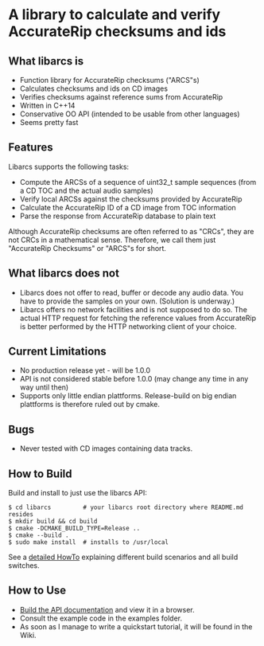 # A library to calculate and verify AccurateRip checksums and ids



## What libarcs is

- Function library for AccurateRip checksums ("ARCS"s)
- Calculates checksums and ids on CD images
- Verifies checksums against reference sums from AccurateRip
- Written in C++14
- Conservative OO API (intended to be usable from other languages)
- Seems pretty fast



## Features

Libarcs supports the following tasks:

- Compute the ARCSs of a sequence of uint32_t sample sequences
  (from a CD TOC and the actual audio samples)
- Verify local ARCSs against the checksums provided by AccurateRip
- Calculate the AccurateRip ID of a CD image from TOC information
- Parse the response from AccurateRip database to plain text

Although AccurateRip checksums are often referred to as "CRCs", they are not
CRCs in a mathematical sense. Therefore, we call them just "AccurateRip
Checksums" or "ARCS"s for short.



## What libarcs does not

- Libarcs does not offer to read, buffer or decode any audio data. You have to
  provide the samples on your own. (Solution is underway.)
- Libarcs offers no network facilities and is not supposed to do so. The actual
  HTTP request for fetching the reference values from AccurateRip is better
  performed by the HTTP networking client of your choice.



## Current Limitations

- No production release yet - will be 1.0.0
- API is not considered stable before 1.0.0 (may change any time in any way
  until then)
- Supports only little endian plattforms. Release-build on big endian plattforms
  is therefore ruled out by cmake.



## Bugs

- Never tested with CD images containing data tracks.



## How to Build

Build and install to just use the libarcs API:

	$ cd libarcs         # your libarcs root directory where README.md resides
	$ mkdir build && cd build
	$ cmake -DCMAKE_BUILD_TYPE=Release ..
	$ cmake --build .
	$ sudo make install  # installs to /usr/local

See a [detailed HowTo](BUILD.md) explaining different build scenarios and all
build switches.



## How to Use

- [Build the API documentation](BUILD.md#building-the-api-documentation) and
  view it in a browser.
- Consult the example code in the examples folder.
- As soon as I manage to write a quickstart tutorial, it will be found in the
  Wiki.


